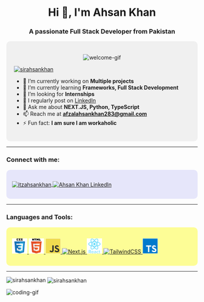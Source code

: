 <h1 align="center">Hi 👋, I'm Ahsan Khan</h1>
<h3 align="center">A passionate Full Stack Developer from Pakistan</h3>

<div style="background-color: #f0f0f0; padding: 20px; border-radius: 10px;">
  <p align="center">
    <img src="https://user-images.githubusercontent.com/yourgif.gif" alt="welcome-gif" width="400"/>
  </p>

  <p align="left"> 
    <a href="https://github.com/ryo-ma/github-profile-trophy">
      <img src="https://github-profile-trophy.vercel.app/?username=sirahsankhan" alt="sirahsankhan" />
    </a> 
  </p>

  - 🔭 I’m currently working on **Multiple projects**
  - 🌱 I’m currently learning **Frameworks, Full Stack Development**
  - 🤝 I’m looking for **Internships**
  - 📝 I regularly post on [LinkedIn](https://www.linkedin.com/in/ahsan-khan-6a8b902b4/)
  - 💬 Ask me about **NEXT.JS, Python, TypeScript**
  - 📫 Reach me at **afzalahsankhan283@gmail.com**
  - ⚡ Fun fact: **I am sure I am workaholic**
</div>

---

<h3 align="left">Connect with me:</h3>
<div style="background-color: #e6e6fa; padding: 15px; border-radius: 10px;">
  <p align="left">
    <a href="https://twitter.com/itzahsankhan" target="blank">
      <img align="center" src="https://raw.githubusercontent.com/rahuldkjain/github-profile-readme-generator/master/src/images/icons/Social/twitter.svg" alt="itzahsankhan" height="30" width="40" />
    </a>
    <a href="https://www.linkedin.com/in/ahsan-khan-6a8b902b4/" target="blank">
      <img align="center" src="https://raw.githubusercontent.com/rahuldkjain/github-profile-readme-generator/master/src/images/icons/Social/linked-in-alt.svg" alt="Ahsan Khan LinkedIn" height="30" width="40" />
    </a>
  </p>
</div>

---

<h3 align="left">Languages and Tools:</h3>
<div style="background-color: #fdfd96; padding: 15px; border-radius: 10px;">
  <p align="left"> 
    <a href="https://www.w3schools.com/css/" target="_blank" rel="noreferrer"> 
      <img src="https://raw.githubusercontent.com/devicons/devicon/master/icons/css3/css3-original-wordmark.svg" alt="CSS3" width="40" height="40"/> 
    </a> 
    <a href="https://www.w3.org/html/" target="_blank" rel="noreferrer"> 
      <img src="https://raw.githubusercontent.com/devicons/devicon/master/icons/html5/html5-original-wordmark.svg" alt="HTML5" width="40" height="40"/> 
    </a> 
    <a href="https://developer.mozilla.org/en-US/docs/Web/JavaScript" target="_blank" rel="noreferrer"> 
      <img src="https://raw.githubusercontent.com/devicons/devicon/master/icons/javascript/javascript-original.svg" alt="JavaScript" width="40" height="40"/> 
    </a> 
    <a href="https://nextjs.org/" target="_blank" rel="noreferrer"> 
      <img src="https://cdn.worldvectorlogo.com/logos/nextjs-2.svg" alt="Next.js" width="40" height="40"/> 
    </a> 
    <a href="https://reactjs.org/" target="_blank" rel="noreferrer"> 
      <img src="https://raw.githubusercontent.com/devicons/devicon/master/icons/react/react-original-wordmark.svg" alt="React" width="40" height="40"/> 
    </a> 
    <a href="https://tailwindcss.com/" target="_blank" rel="noreferrer"> 
      <img src="https://www.vectorlogo.zone/logos/tailwindcss/tailwindcss-icon.svg" alt="TailwindCSS" width="40" height="40"/> 
    </a> 
    <a href="https://www.typescriptlang.org/" target="_blank" rel="noreferrer"> 
      <img src="https://raw.githubusercontent.com/devicons/devicon/master/icons/typescript/typescript-original.svg" alt="TypeScript" width="40" height="40"/> 
    </a> 
  </p>
</div>

---

<p><img align="left" src="https://github-readme-stats.vercel.app/api/top-langs?username=sirahsankhan&show_icons=true&locale=en&layout=compact" alt="sirahsankhan" /></p>

<p>&nbsp;<img align="center" src="https://github-readme-stats.vercel.app/api?username=sirahsankhan&show_icons=true&locale=en" alt="sirahsankhan" /></p>
  <img src="![git](https://github.com/user-attachments/assets/f8a706de-1ce1-4d6b-b985-951e010ffc61)
" alt="coding-gif" width="400"/>

